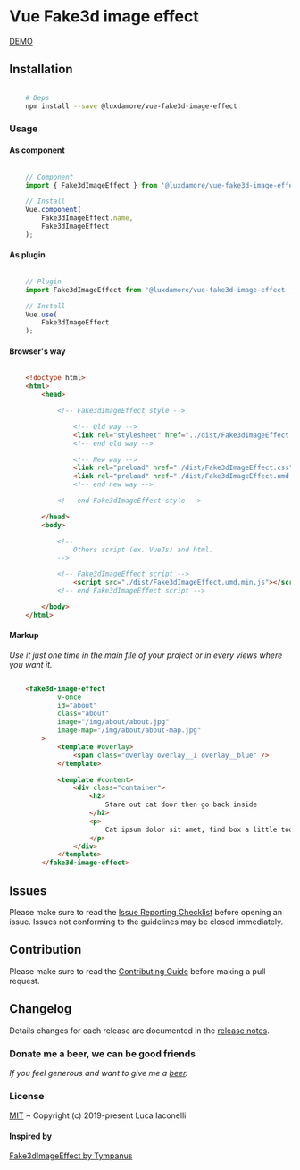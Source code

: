 # Vue Fake3d image effect

[DEMO](https://luxdamore.github.io/vue-fake3d-image-effect)

## Installation

```bash

    # Deps
    npm install --save @luxdamore/vue-fake3d-image-effect

```

### Usage

#### As component

```js

    // Component
    import { Fake3dImageEffect } from '@luxdamore/vue-fake3d-image-effect';

    // Install
    Vue.component(
        Fake3dImageEffect.name,
        Fake3dImageEffect
    );

```

#### As plugin

```js

    // Plugin
    import Fake3dImageEffect from '@luxdamore/vue-fake3d-image-effect';

    // Install
    Vue.use(
        Fake3dImageEffect
    );

```

#### Browser's way

```html

    <!doctype html>
    <html>
        <head>

            <!-- Fake3dImageEffect style -->

                <!-- Old way -->
                <link rel="stylesheet" href="../dist/Fake3dImageEffect.css" />
                <!-- end old way -->

                <!-- New way -->
                <link rel="preload" href="./dist/Fake3dImageEffect.css" as="style" onload="this.rel='stylesheet'" />
                <link rel="preload" href="./dist/Fake3dImageEffect.umd.min.js" as="script" />
                <!-- end new way -->

            <!-- end Fake3dImageEffect style -->

        </head>
        <body>

            <!--
                Others script (ex. VueJs) and html.
            -->

            <!-- Fake3dImageEffect script -->
                <script src="./dist/Fake3dImageEffect.umd.min.js"></script>
            <!-- end Fake3dImageEffect script -->

        </body>
    </html>

```

#### Markup

_Use it just one time in the main file of your project or in every views where you want it._

```html

    <fake3d-image-effect
            v-once
            id="about"
            class="about"
            image="/img/about/about.jpg"
            image-map="/img/about/about-map.jpg"
        >
            <template #overlay>
                <span class="overlay overlay__1 overlay__blue" />
            </template>

            <template #content>
                <div class="container">
                    <h2>
                        Stare out cat door then go back inside
                    </h2>
                    <p>
                        Cat ipsum dolor sit amet, find box a little too small and curl up with fur hanging out,lick left leg for ninety minutes, still dirty. Stand in doorway, unwilling to chose whether to stay in or go out unwrap toilet paper i vomit in the bed in the middle of the night. Find empty spot in cupboard and sleep all day suddenly go on wild-eyed crazy rampage but walk on keyboard demand to have some of whatever the human is cooking, then sniff the offering and walk away. Cat slap dog in face lick plastic bags so cats woo and refuse to leave cardboard box and wack the mini furry mouse if it fits, i sits.
                    </p>
                </div>
            </template>
        </fake3d-image-effect>

```

## Issues

Please make sure to read the [Issue Reporting Checklist](https://github.com/LuXDAmore/vue-fake3d-image-effect/blob/master/.github/ISSUE_TEMPLATE/bug_report.md) before opening an issue. Issues not conforming to the guidelines may be closed immediately.

## Contribution

Please make sure to read the [Contributing Guide](https://github.com/LuXDAmore/vue-fake3d-image-effect/blob/master/.github/ISSUE_TEMPLATE/feature_request.md) before making a pull request.

## Changelog

Details changes for each release are documented in the [release notes](https://github.com/LuXDAmore/vue-fake3d-image-effect/blob/master/CHANGELOG.md).

### Donate me a beer, we can be good friends

_If you feel generous and want to give me a [beer](https://github.com/LuXDAmore/vue-cursor-fx/blob/master/.github/FUNDING.yml)._

### License

[MIT](http://opensource.org/licenses/MIT) ~ Copyright (c) 2019-present Luca Iaconelli

#### Inspired by

[Fake3dImageEffect by Tympanus](https://tympanus.net/codrops/2019/02/20/how-to-create-a-fake-3d-image-effect-with-webgl/)
